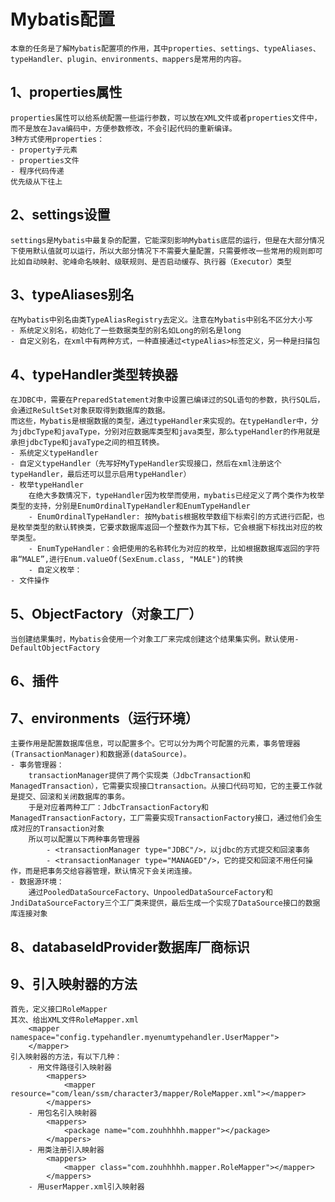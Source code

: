 # Mybatis配置
    本章的任务是了解Mybatis配置项的作用，其中properties、settings、typeAliases、typeHandler、plugin、environments、mappers是常用的内容。
    
## 1、properties属性
    properties属性可以给系统配置一些运行参数，可以放在XML文件或者properties文件中，而不是放在Java编码中，方便参数修改，不会引起代码的重新编译。
    3种方式使用properties：
    - property子元素
    - properties文件
    - 程序代码传递
    优先级从下往上

## 2、settings设置
    settings是Mybatis中最复杂的配置，它能深刻影响Mybatis底层的运行，但是在大部分情况下使用默认值就可以运行，所以大部分情况下不需要大量配置，只需要修改一些常用的规则即可
    比如自动映射、驼峰命名映射、级联规则、是否启动缓存、执行器（Executor）类型

## 3、typeAliases别名
    在Mybatis中别名由类TypeAliasRegistry去定义。注意在Mybatis中别名不区分大小写
    - 系统定义别名，初始化了一些数据类型的别名如Long的别名是long
    - 自定义别名，在xml中有两种方式，一种直接通过<typeAlias>标签定义，另一种是扫描包
    
## 4、typeHandler类型转换器
    在JDBC中，需要在PreparedStatement对象中设置已编译过的SQL语句的参数，执行SQL后，会通过ReSultSet对象获取得到数据库的数据。
    而这些，Mybatis是根据数据的类型，通过typeHandler来实现的。在typeHandler中，分为jdbcType和javaType，分别对应数据库类型和java类型，那么typeHandler的作用就是承担jdbcType和javaType之间的相互转换。
    - 系统定义typeHandler
    - 自定义typeHandler（先写好MyTypeHandler实现接口，然后在xml注册这个typeHandler，最后还可以显示启用typeHandler）
    - 枚举typeHandler
        在绝大多数情况下，typeHandler因为枚举而使用，mybatis已经定义了两个类作为枚举类型的支持，分别是EnumOrdinalTypeHandler和EnumTypeHandler
        - EnumOrdinalTypeHandler: 按Mybatis根据枚举数组下标索引的方式进行匹配，也是枚举类型的默认转换类，它要求数据库返回一个整数作为其下标，它会根据下标找出对应的枚举类型。
        - EnumTypeHandler：会把使用的名称转化为对应的枚举，比如根据数据库返回的字符串“MALE”,进行Enum.valueOf(SexEnum.class, "MALE")的转换
        - 自定义枚举：
    - 文件操作
   
## 5、ObjectFactory（对象工厂）
	当创建结果集时，Mybatis会使用一个对象工厂来完成创建这个结果集实例。默认使用-DefaultObjectFactory

## 6、插件

## 7、environments（运行环境）
    主要作用是配置数据库信息，可以配置多个。它可以分为两个可配置的元素，事务管理器(TransactionManager)和数据源(dataSource)。
    - 事务管理器：
        transactionManager提供了两个实现类（JdbcTransaction和ManagedTransaction），它需要实现接口transaction。从接口代码可知，它的主要工作就是提交、回滚和关闭数据库的事务。
        于是对应着两种工厂：JdbcTransactionFactory和ManagedTransactionFactory，工厂需要实现TransactionFactory接口，通过他们会生成对应的Transaction对象
        所以可以配置以下两种事务管理器
            - <transactionManager type="JDBC"/>，以jdbc的方式提交和回滚事务
            - <transactionManager type="MANAGED"/>，它的提交和回滚不用任何操作，而是把事务交给容器管理，默认情况下会关闭连接。
    - 数据源环境：
        通过PooledDataSourceFactory、UnpooledDataSourceFactory和JndiDataSourceFactory三个工厂类来提供，最后生成一个实现了DataSource接口的数据库连接对象

## 8、databaseIdProvider数据库厂商标识


## 9、引入映射器的方法
    首先，定义接口RoleMapper
    其次、给出XML文件RoleMapper.xml
        <mapper namespace="config.typehandler.myenumtypehandler.UserMapper">
        </mapper>
    引入映射器的方法，有以下几种：
        - 用文件路径引入映射器
            <mappers>
                <mapper resource="com/lean/ssm/character3/mapper/RoleMapper.xml"></mapper>
            </mappers>
        - 用包名引入映射器
            <mappers>
                <package name="com.zouhhhhh.mapper"></package>
            </mappers>
        - 用类注册引入映射器
            <mappers>
                <mapper class="com.zouhhhhh.mapper.RoleMapper"></mapper>
            </mappers>
        - 用userMapper.xml引入映射器
            